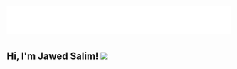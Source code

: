 <h1 align="center">
  <img src="https://raw.githubusercontent.com/jawed-salim/jawed-salim/refs/heads/main/name.svg" alt="Jawed Salim" />
</h1>

<h2>
Hi, I'm Jawed Salim! <img src="https://media0.giphy.com/media/v1.Y2lkPTc5MGI3NjExd29rc2pjOTVpa2kxNzZyYzk0OGE3N245OGdhNWU0ZGg0aHNjeHEwNiZlcD12MV9pbnRlcm5hbF9naWZfYnlfaWQmY3Q9cw/N7Xb8qr3NjAzLdOtNK/giphy.gif" width=50>
</h2>

<!--
**jawed-salim/jawed-salim** is a ✨ _special_ ✨ repository because its `README.md` (this file) appears on your GitHub profile.

Here are some ideas to get you started:

- 🔭 I’m currently working on ...
- 🌱 I’m currently learning ...
- 👯 I’m looking to collaborate on ...
- 🤔 I’m looking for help with ...
- 💬 Ask me about ...
- 📫 How to reach me: ...
- 😄 Pronouns: ...
- ⚡ Fun fact: ...
-->
